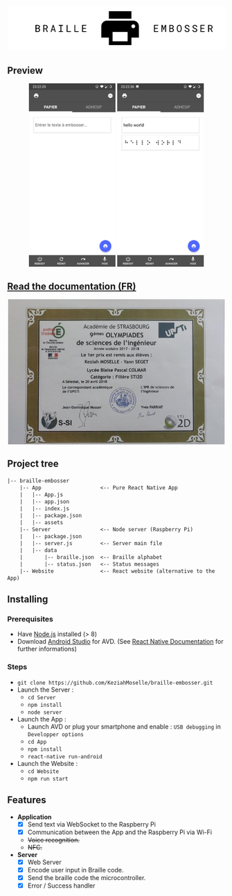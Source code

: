<p align="center">
 <img src="./.github/cover.png" alt="banner">
</p>

## Preview

<p align="center">
 <img width="200" src="./.github/preview.jpg" alt="preview">
 <img width="200" src="./.github/preview2.jpg" alt="preview">
</p>

## [Read the documentation (FR)](./.github/documentation.pdf)

<p align="center">
 <img width="500" src="./.github/osi.jpg" alt="OSI">
</p>

## Project tree

```
|-- braille-embosser
    |-- App                   <-- Pure React Native App
    |   |-- App.js
    |   |-- app.json
    |   |-- index.js
    |   |-- package.json
    |   |-- assets
    |-- Server                <-- Node server (Raspberry Pi)
    |   |-- package.json
    |   |-- server.js         <-- Server main file
    |   |-- data
    |       |-- braille.json  <-- Braille alphabet
    |       |-- status.json   <-- Status messages
    |-- Website               <-- React website (alternative to the App)

```

## Installing

### Prerequisites
* Have [Node.js](https://nodejs.org/en/) installed (> 8)
* Download [Android Studio](https://developer.android.com/studio/index.html) for AVD. (See [React Native Documentation](https://facebook.github.io/react-native/docs/getting-started.html) for further informations)
  
### Steps

* `git clone https://github.com/KeziahMoselle/braille-embosser.git`
* Launch the Server :
  * `cd Server`
  * `npm install`
  * `node server`
* Launch the App :
  * Launch AVD or plug your smartphone and enable : `USB debugging` in `Developper options`
  * `cd App`
  * `npm install`
  * `react-native run-android`
* Launch the Website : 
  * `cd Website`
  * `npm run start`

## Features

  * **Application**
    * [x] Send text via WebSocket to the Raspberry Pi
    * [x] Communication between the App and the Raspberry Pi via Wi-Fi
    * ~~Voice recognition.~~
    * ~~NFC.~~
  * **Server**
    * [x] Web Server
    * [x] Encode user input in Braille code.
    * [x] Send the braille code the microcontroller.
    * [x] Error / Success handler
